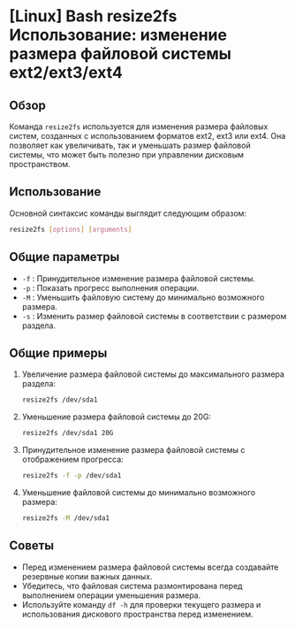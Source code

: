 # [Linux] Bash resize2fs Использование: изменение размера файловой системы ext2/ext3/ext4

## Обзор
Команда `resize2fs` используется для изменения размера файловых систем, созданных с использованием форматов ext2, ext3 или ext4. Она позволяет как увеличивать, так и уменьшать размер файловой системы, что может быть полезно при управлении дисковым пространством.

## Использование
Основной синтаксис команды выглядит следующим образом:

```bash
resize2fs [options] [arguments]
```

## Общие параметры
- `-f` : Принудительное изменение размера файловой системы.
- `-p` : Показать прогресс выполнения операции.
- `-M` : Уменьшить файловую систему до минимально возможного размера.
- `-s` : Изменить размер файловой системы в соответствии с размером раздела.

## Общие примеры
1. Увеличение размера файловой системы до максимального размера раздела:
   ```bash
   resize2fs /dev/sda1
   ```

2. Уменьшение размера файловой системы до 20G:
   ```bash
   resize2fs /dev/sda1 20G
   ```

3. Принудительное изменение размера файловой системы с отображением прогресса:
   ```bash
   resize2fs -f -p /dev/sda1
   ```

4. Уменьшение файловой системы до минимально возможного размера:
   ```bash
   resize2fs -M /dev/sda1
   ```

## Советы
- Перед изменением размера файловой системы всегда создавайте резервные копии важных данных.
- Убедитесь, что файловая система размонтирована перед выполнением операции уменьшения размера.
- Используйте команду `df -h` для проверки текущего размера и использования дискового пространства перед изменением.